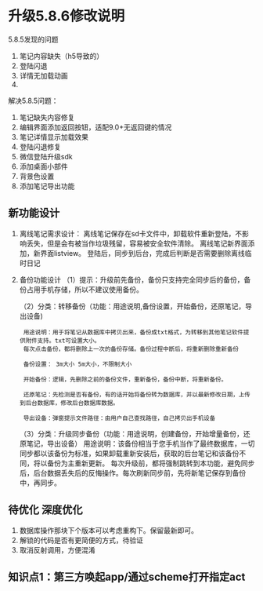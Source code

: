 
# 升级5.8.6修改说明
5.8.5发现的问题
1. 笔记内容缺失（h5导致的）
2. 登陆闪退
3. 详情无加载动画
4. 

解决5.8.5问题：

1. 笔记缺失内容修复
2. 编辑界面添加返回按钮，适配9.0+无返回键的情况
3. 笔记详情显示加载效果
4. 登陆闪退修复
5. 微信登陆升级sdk
6. 添加桌面小部件
7. 背景色设置
8. 添加笔记导出功能

## 新功能设计

1. 离线笔记需求设计：
    离线笔记保存在sd卡文件中，卸载软件重新登陆，不影响丢失，但是会有被当作垃圾残留，容易被安全软件清除。
    离线笔记新界面添加，新界面listview。
    登陆后，同步到后台，完成后判断是否需要删除离线临时日记

2. 备份功能设计
    （1）提示：升级前先备份，备份只支持完全同步后的备份，备份占用手机存储，所以不建议使用备份。
    
    （2）分类：转移备份（功能：用途说明,备份设置，开始备份，还原笔记，导出设备)
    
        用途说明：用于将笔记从数据库中拷贝出来，备份成txt格式，为转移到其他笔记软件提供附件支持。txt可设置大小。
        每次点击备份，都将删除上一次的备份存储。备份过程中断后，将重新删除重新备份
        
        备份设置： 3m大小 5m大小，不限制大小
        
        开始备份：逻辑，先删除之前的备份文件，重新备份，备份中断，将重新备份。
        
        还原笔记：先检测是否有备份，有的话开始将备份转为数据库，并以最新修改日期，上传到后台数据库，修改后台数据库数据。
        
        导出设备：弹窗提示文件路径：由用户自己查找路径，自己拷贝出手机设备
        
    （3）分类：升级同步备份（功能：用途说明，创建备份，开始增量备份，还原笔记，导出设备）
        用途说明：该备份相当于您手机当作了最终数据库，一切同步都以该备份为标准，如果卸载重新安装后，获取的后台笔记和该备份不同，将以备份为主重新更新。
        每次升级前，都将强制跳转到本功能，避免同步后，后台数据丢失后的反悔操作。每次刷新同步前，先将新笔记保存到备份中，再同步。
      
## 待优化 深度优化

1. 数据库操作那块下个版本可以考虑重构下。保留最新即可。
2. 解锁的代码是否有更简便的方式，待验证
3. 取消反射调用，方便混淆


## 知识点1：第三方唤起app/通过scheme打开指定act




